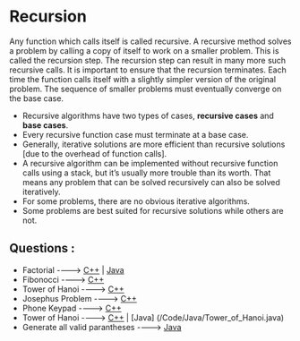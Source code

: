 # Recursion

Any function which calls itself is called recursive. A recursive method solves a problem by
calling a copy of itself to work on a smaller problem. This is called the recursion step. The
recursion step can result in many more such recursive calls.
It is important to ensure that the recursion terminates. Each time the function calls itself with a
slightly simpler version of the original problem. The sequence of smaller problems must
eventually converge on the base case.

- Recursive algorithms have two types of cases, **recursive cases** and **base cases**.
- Every recursive function case must terminate at a base case.
- Generally, iterative solutions are more efficient than recursive solutions [due to the overhead of function calls].
- A recursive algorithm can be implemented without recursive function calls using a stack, but it’s usually more trouble than its worth. That means any problem that can be solved recursively can also be solved iteratively.
- For some problems, there are no obvious iterative algorithms.
- Some problems are best suited for recursive solutions while others are not.

## Questions :

- Factorial ----> [C++](https://github.com/Algo-Phantoms/Algo-Tree/blob/main/Code/C%2B%2B/factorial.cpp) | [Java](/Code/Java/factorial.java)
- Fibonocci ----> [C++](https://github.com/Algo-Phantoms/Algo-Tree/blob/main/Code/C%2B%2B/fibonacci.cpp)
- Tower of Hanoi ----> [C++](/Code/C++/tower_of_hanoi.cpp)
- Josephus Problem ----> [C++](/Code/C++/josephus_problem.cpp)
- Phone Keypad ----> [C++](/Code/C++/phone_keypad.cpp)
- Tower of Hanoi ----> [C++](/Code/C++/tower_of_hanoi.cpp) | [Java] (/Code/Java/Tower_of_Hanoi.java)
- Generate all valid parantheses ----> [Java](/Code/Java/valid_parantheses.java)
